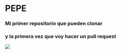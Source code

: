 # PEPE


### Mi primer repositorio que pueden clonar

### y la primera vez que voy hacer un pull request

<img src="https://encrypted-tbn0.gstatic.com/images?q=tbn:ANd9GcTYeyKxu-0AqGVqpBhngUGXwOrgIIl3w_9spw&usqp=CAU">
